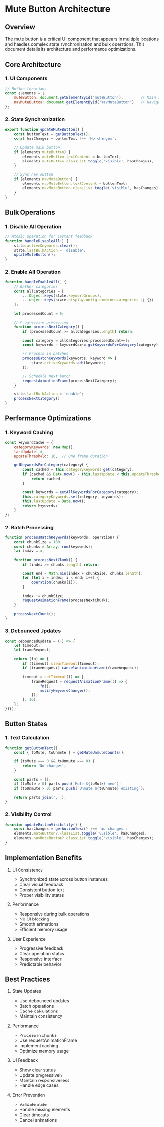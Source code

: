 # Mute Button Architecture

## Overview

The mute button is a critical UI component that appears in multiple locations and handles complex state synchronization and bulk operations. This document details its architecture and performance optimizations.

## Core Architecture

### 1. UI Components
```javascript
// Button locations
const elements = {
    muteButton: document.getElementById('muteButton'),        // Main interface
    navMuteButton: document.getElementById('navMuteButton')   // Navigation bar
};
```

### 2. State Synchronization
```javascript
export function updateMuteButton() {
    const buttonText = getButtonText();
    const hasChanges = buttonText !== 'No changes';

    // Update main button
    if (elements.muteButton) {
        elements.muteButton.textContent = buttonText;
        elements.muteButton.classList.toggle('visible', hasChanges);
    }

    // Sync nav button
    if (elements.navMuteButton) {
        elements.navMuteButton.textContent = buttonText;
        elements.navMuteButton.classList.toggle('visible', hasChanges);
    }
}
```

## Bulk Operations

### 1. Disable All Operation
```javascript
// Atomic operation for instant feedback
function handleDisableAll() {
    state.activeKeywords.clear();
    state.lastBulkAction = 'disable';
    updateMuteButton();
}
```

### 2. Enable All Operation
```javascript
function handleEnableAll() {
    // Gather categories
    const allCategories = [
        ...Object.keys(state.keywordGroups),
        ...Object.keys(state.displayConfig.combinedCategories || {})
    ];

    let processedCount = 0;

    // Progressive processing
    function processNextCategory() {
        if (processedCount >= allCategories.length) return;

        const category = allCategories[processedCount++];
        const keywords = keywordCache.getKeywordsForCategory(category);

        // Process in batches
        processBatchKeywords(keywords, keyword => {
            state.activeKeywords.add(keyword);
        });

        // Schedule next batch
        requestAnimationFrame(processNextCategory);
    }

    state.lastBulkAction = 'enable';
    processNextCategory();
}
```

## Performance Optimizations

### 1. Keyword Caching
```javascript
const keywordCache = {
    categoryKeywords: new Map(),
    lastUpdate: 0,
    updateThreshold: 16,  // One frame duration

    getKeywordsForCategory(category) {
        const cached = this.categoryKeywords.get(category);
        if (cached && Date.now() - this.lastUpdate < this.updateThreshold) {
            return cached;
        }

        const keywords = getAllKeywordsForCategory(category);
        this.categoryKeywords.set(category, keywords);
        this.lastUpdate = Date.now();
        return keywords;
    }
};
```

### 2. Batch Processing
```javascript
function processBatchKeywords(keywords, operation) {
    const chunkSize = 100;
    const chunks = Array.from(keywords);
    let index = 0;

    function processNextChunk() {
        if (index >= chunks.length) return;

        const end = Math.min(index + chunkSize, chunks.length);
        for (let i = index; i < end; i++) {
            operation(chunks[i]);
        }

        index += chunkSize;
        requestAnimationFrame(processNextChunk);
    }

    processNextChunk();
}
```

### 3. Debounced Updates
```javascript
const debouncedUpdate = (() => {
    let timeout;
    let frameRequest;

    return (fn) => {
        if (timeout) clearTimeout(timeout);
        if (frameRequest) cancelAnimationFrame(frameRequest);

        timeout = setTimeout(() => {
            frameRequest = requestAnimationFrame(() => {
                fn();
                notifyKeywordChanges();
            });
        }, 16);
    };
})();
```

## Button States

### 1. Text Calculation
```javascript
function getButtonText() {
    const { toMute, toUnmute } = getMuteUnmuteCounts();

    if (toMute === 0 && toUnmute === 0) {
        return 'No changes';
    }

    const parts = [];
    if (toMute > 0) parts.push(`Mute ${toMute} new`);
    if (toUnmute > 0) parts.push(`Unmute ${toUnmute} existing`);

    return parts.join(', ');
}
```

### 2. Visibility Control
```javascript
function updateButtonVisibility() {
    const hasChanges = getButtonText() !== 'No changes';
    elements.muteButton?.classList.toggle('visible', hasChanges);
    elements.navMuteButton?.classList.toggle('visible', hasChanges);
}
```

## Implementation Benefits

1. UI Consistency
   - Synchronized state across button instances
   - Clear visual feedback
   - Consistent button text
   - Proper visibility states

2. Performance
   - Responsive during bulk operations
   - No UI blocking
   - Smooth animations
   - Efficient memory usage

3. User Experience
   - Progressive feedback
   - Clear operation status
   - Responsive interface
   - Predictable behavior

## Best Practices

1. State Updates
   - Use debounced updates
   - Batch operations
   - Cache calculations
   - Maintain consistency

2. Performance
   - Process in chunks
   - Use requestAnimationFrame
   - Implement caching
   - Optimize memory usage

3. UI Feedback
   - Show clear status
   - Update progressively
   - Maintain responsiveness
   - Handle edge cases

4. Error Prevention
   - Validate state
   - Handle missing elements
   - Clear timeouts
   - Cancel animations
